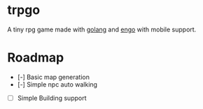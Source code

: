 # trpgo
A tiny rpg game made with [golang](https://golang.org) and [engo](https://github.com/EngoEngine/engo) with mobile support.

# Roadmap

- [-] Basic map generation
- [-] Simple npc auto walking
- [ ] Simple Building support